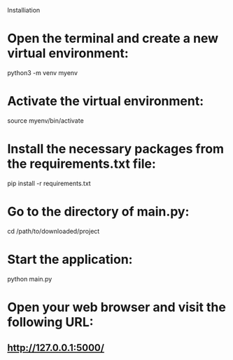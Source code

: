 Installiation
# Open the terminal and create a new virtual environment:
python3 -m venv myenv

# Activate the virtual environment:
source myenv/bin/activate

# Install the necessary packages from the requirements.txt file:
pip install -r requirements.txt

# Go to the directory of main.py:
cd /path/to/downloaded/project

# Start the application:
python main.py

# Open your web browser and visit the following URL:
## http://127.0.0.1:5000/
